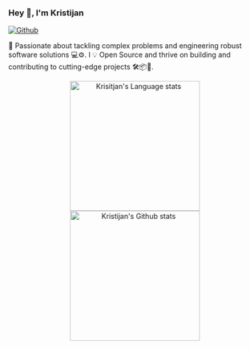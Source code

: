 ### Hey 👋, I'm Kristijan

[![Github](https://img.shields.io/github/followers/kristijanPetr?label=Follow&style=social)](https://github.com/kristijanPetr)

🧠 Passionate about tackling complex problems and engineering robust software solutions 💻⚙️. I 💡 Open Source and thrive on building and contributing to cutting-edge projects 🛠️📦🧪.
<!--
**kristijanPetr/kristijanPetr** is a ✨ _special_ ✨ repository because its `README.md` (this file) appears on your GitHub profile.

Here are some ideas to get you started:

- 🔭 I’m currently working on ...
- 🌱 I’m currently learning ...
- 👯 I’m looking to collaborate on ...
- 🤔 I’m looking for help with ...
- 💬 Ask me about ...
- 📫 How to reach me: ...
- 😄 Pronouns: ...
- ⚡ Fun fact: ...
-->
 
<!-- Dark Mode -->
<div align="center"> 
<a href="https://github.com/anuraghazra/github-readme-stats#gh-dark-mode-only">
<img height=259 src="https://github-readme-stats-git-main-petrovskiks-projects.vercel.app/api/top-langs/?username=kristijanPetr&layout=compact&langs_count=12&hide_border=true&role=owner,collaborator&theme=dark&bg_color=000000#gh-dark-mode-only" alt="Krisitjan's Language stats" />
</a>
<a href="https://github.com/anuraghazra/github-readme-stats#gh-dark-mode-only">
<img height=259 src="https://github-readme-stats-git-main-petrovskiks-projects.vercel.app/api?username=kristijanPetr&show_icons=true&line_height=28&hide_border=true&card_width=347&include_all_commits=true&role=owner,collaborator&show=reviews,discussions_answered&rank_icon=percentile&exclude_repo=github-readme-stats&theme=dark&bg_color=000000#gh-dark-mode-only" alt="Kristijan's Github stats" />
</a>
</div>

<br/>
